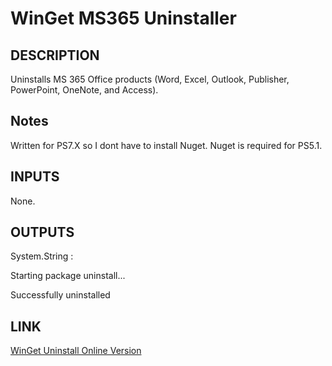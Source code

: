 # WinGet MS365 Uninstaller

## DESCRIPTION

Uninstalls MS 365 Office products (Word, Excel, Outlook, Publisher, PowerPoint, OneNote, and Access).

## Notes

Written for PS7.X so I dont have to install Nuget. Nuget is required for PS5.1.

## INPUTS

None.

## OUTPUTS

System.String :

Starting package uninstall...

Successfully uninstalled

## LINK

[WinGet Uninstall Online Version](https://learn.microsoft.com/en-us/windows/package-manager/winget/uninstall)
